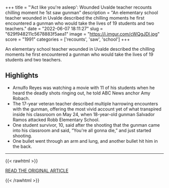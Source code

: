 +++
title = "'Act like you're asleep': Wounded Uvalde teacher recounts chilling moment he 1st saw gunman"
description = "An elementary school teacher wounded in Uvalde described the chilling moments he first encountered a gunman who would take the lives of 19 students and two teachers."
date = "2022-06-07 18:11:27"
slug = "629f948211c5678883f5aea1"
image = "https://i.imgur.com/cWQgJDl.jpg"
score = "1991"
categories = ['recounts', 'saw', 'school']
+++

An elementary school teacher wounded in Uvalde described the chilling moments he first encountered a gunman who would take the lives of 19 students and two teachers.

## Highlights

- Arnulfo Reyes was watching a movie with 11 of his students when he heard the deadly shots ringing out, he told ABC News anchor Amy Robach.
- The 17-year veteran teacher described multiple harrowing encounters with the gunman, offering the most vivid account yet of what transpired inside his classroom on May 24, when 18-year-old gunman Salvador Ramos attacked Robb Elementary School.
- One student survivor, 10, said after the shooting that the gunman came into his classroom and said, “You're all gonna die,” and just started shooting.
- One bullet went through an arm and lung, and another bullet hit him in the back.

---

{{< rawhtml >}}
  <p class="article-category">
    <a target="_blank" href="https://abcnews.go.com/US/News/act-asleep-wounded-uvalde-teacher-recounts-chilling-moment/story?id=85217589">READ THE ORIGINAL ARTICLE</a>
  </p>
{{< /rawhtml >}}
